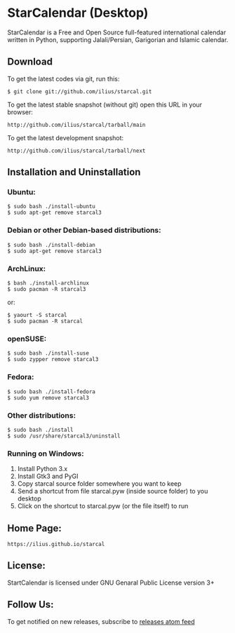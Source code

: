 # StarCalendar (Desktop)

StarCalendar is a Free and Open Source full-featured international calendar
written in Python, supporting Jalali/Persian, Garigorian and Islamic calendar.

## Download

To get the latest codes via git, run this:

    $ git clone git://github.com/ilius/starcal.git

To get the latest stable snapshot (without git) open this URL in your browser:

    http://github.com/ilius/starcal/tarball/main

To get the latest development snapshot:

    http://github.com/ilius/starcal/tarball/next

## Installation and Uninstallation

### Ubuntu:
    $ sudo bash ./install-ubuntu
    $ sudo apt-get remove starcal3

### Debian or other Debian-based distributions:
    $ sudo bash ./install-debian
    $ sudo apt-get remove starcal3

### ArchLinux:
    $ bash ./install-archlinux
    $ sudo pacman -R starcal3

or:

    $ yaourt -S starcal
    $ sudo pacman -R starcal

### openSUSE:
    $ sudo bash ./install-suse
    $ sudo zypper remove starcal3

### Fedora:
    $ sudo bash ./install-fedora
    $ sudo yum remove starcal3

### Other distributions:
    $ sudo bash ./install
    $ sudo /usr/share/starcal3/uninstall

### Running on Windows:
1. Install Python 3.x
2. Install Gtk3 and PyGI
3. Copy starcal source folder somewhere you want to keep
4. Send a shortcut from file starcal.pyw (inside source folder) to you desktop
5. Click on the shortcut to starcal.pyw (or the file itself) to run

## Home Page:
    https://ilius.github.io/starcal

## License:
StartCalendar is licensed under GNU Genaral Public License version 3+

## Follow Us:
To get notified on new releases, subscribe to
[releases atom feed](https://github.com/ilius/starcal/releases.atom)
